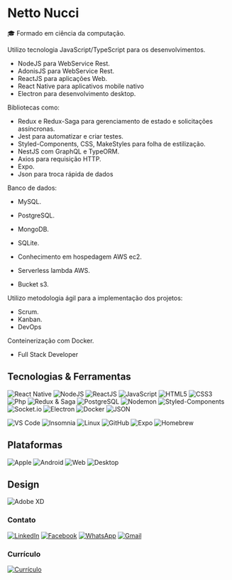# Netto Nucci

🎓 Formado em ciência da computação.

Utilizo tecnologia JavaScript/TypeScript para os desenvolvimentos.
- NodeJS para WebService Rest.
- AdonisJS para WebService Rest.
- ReactJS para aplicações Web.
- React Native para aplicativos mobile nativo
- Electron para desenvolvimento desktop.


Bibliotecas como:
- Redux e Redux-Saga para gerenciamento de estado e solicitações assíncronas.
- Jest para automatizar e criar testes.
- Styled-Components, CSS, MakeStyles para folha de estilização.
- NestJS com GraphQL e TypeORM.
- Axios para requisição HTTP.
- Expo.
- Json para troca rápida de dados

Banco de dados:
- MySQL.
- PostgreSQL.
- MongoDB.
- SQLite.

- Conhecimento em hospedagem AWS ec2.
- Serverless lambda AWS.
- Bucket s3.

Utilizo metodologia ágil para a implementação dos projetos:
- Scrum.
- Kanban.
- DevOps

Conteinerização com Docker.

- Full Stack Developer

## Tecnologias & Ferramentas

![React Native](https://img.shields.io/badge/-React%20Native-61DAFB?style=flat&&logo=react&logoColor=ffffff)
![NodeJS](https://img.shields.io/badge/-Node.JS-339933?style=flat&&logo=Node.js&logoColor=white)
![ReactJS](https://img.shields.io/badge/-ReactJS-61DAFB?style=flat&&logo=react&logoColor=ffffff)
![JavaScript](https://img.shields.io/badge/-JavaScript-yellow?style=flat&logo=javascript&logoColor=ffffff)
![HTML5](https://img.shields.io/badge/-HTML5-%23E44D27?style=flat&logo=html5&logoColor=ffffff)
![CSS3](https://img.shields.io/badge/-CSS3-%231572B6?style=flat&logo=css3)
![Php](https://img.shields.io/badge/-PHP-blue?style=flat&logo=php&logoColor=ffffff)
![Redux & Saga](https://img.shields.io/badge/-Redux%20&%20Saga-764ABC?style=flat&&logo=redux)
![PostgreSQL](https://img.shields.io/badge/-PostgreSQL-336791?style=flat&logo=postgresql&logoColor=ffffff)
![Nodemon](https://img.shields.io/badge/-Nodemon-76D04B?style=flat&logo=nodemon&logoColor=000)
![Styled-Components](https://img.shields.io/badge/-Styled%20Components-DB7093?style=flat&logo=styled-components&logoColor=000)
![Socket.io](https://img.shields.io/badge/-Socket.io-010101?style=flat&logo=socket.io&logoColor=fff)
![Electron](https://img.shields.io/badge/-Electron-47848F?style=flat&logo=electron&logoColor=fff)
![Docker](https://img.shields.io/badge/-Docker-2496ED?style=flat&logo=docker&logoColor=fff)
![JSON](https://img.shields.io/badge/-JSON-000000?style=flat&logo=json&logoColor=fff)
 
![VS Code](http://img.shields.io/badge/-VS%20Code-007ACC?style=flat&logo=visual-studio-code)
![Insomnia](http://img.shields.io/badge/-Insomnia-5849BE?style=flat&logo=insomnia&logoColor=ffffff)
![Linux](http://img.shields.io/badge/-Linux-FCC624?style=flat&logo=linux&logoColor=000)
![GitHub](http://img.shields.io/badge/-GitHub-181717?style=flat&logo=github&logoColor=fff)
![Expo](http://img.shields.io/badge/-Expo-000020?style=flat&logo=expo&logoColor=fff)
![Homebrew](http://img.shields.io/badge/-Homebrew-FBB040?style=flat&logo=homebrew&logoColor=000)

## Plataformas
![Apple](http://img.shields.io/badge/-Apple-000000?style=flat&logo=apple&logoColor=fff)
![Android](http://img.shields.io/badge/-Android-3DDC84?style=flat&logo=android&logoColor=000)
![Web](http://img.shields.io/badge/-Web-FCC624?style=flat&)
![Desktop](http://img.shields.io/badge/-Desktop-23E44D27?style=flat)

## Design
![Adobe XD](http://img.shields.io/badge/-Abode%20XD-fe61f6?style=flat&logo=adobe-XD&logoColor=ffffff)

### Contato
 
[![LinkedIn](https://img.shields.io/badge/-LinkedIn-blue?style=flat-square&logo=Linkedin&logoColor=white)](https://www.linkedin.com/in/jose-nucci-netto-082b68185/)
[![Facebook](https://img.shields.io/badge/Facebook-%231877F2.svg?&style=flat-square&logo=facebook&logoColor=white)](https://www.facebook.com/netto.nucci/)
[![WhatsApp](https://img.shields.io/badge/-WhatsApp-25D366?style=flat-square&logo=whatsapp&logoColor=white)](https://api.whatsapp.com/send?phone=5518982011300)
[![Gmail](https://img.shields.io/badge/-Gmail-EA4335?style=flat-square&logo=gmail&logoColor=white)](mailto:nettonucci@gmail.com)

### Currículo 

[![Currículo](https://img.shields.io/badge/-Currículo-4285F4?style=flat-square&logo=google-drive&logoColor=white)](https://drive.google.com/drive/folders/1hYMp03___Mu-USr9yOL2csmoYJSA-isf?usp=sharing)
